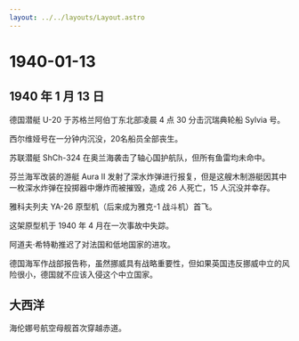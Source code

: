 ```yaml
---
layout: ../../layouts/Layout.astro
---
```


# 1940-01-13

## 1940 年 1 月 13 日

德国潜艇 U-20 于苏格兰阿伯丁东北部凌晨 4 点 30 分击沉瑞典轮船 Sylvia
号。

西尔维娅号在一分钟内沉没，20名船员全部丧生。

苏联潜艇 ShCh-324 在奥兰海袭击了轴心国护航队，但所有鱼雷均未命中。

芬兰海军改装的游艇 Aura II
发射了深水炸弹进行报复，但是这艘木制游艇因其中一枚深水炸弹在投掷器中爆炸而被摧毁，造成
26 人死亡，15 人沉没并幸存。

雅科夫列夫 YA-26 原型机（后来成为雅克-1 战斗机）首飞。

这架原型机于 1940 年 4 月在一次事故中失踪。

阿道夫·希特勒推迟了对法国和低地国家的进攻。

德国海军作战部报告称，虽然挪威具有战略重要性，但如果英国违反挪威中立的风险很小，德国就不应该入侵这个中立国家。

## 大西洋

海伦娜号航空母舰首次穿越赤道。